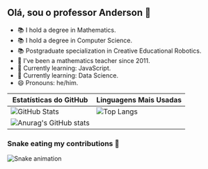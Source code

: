 ## Olá, sou o professor Anderson 👋

- 📚 I hold a degree in Mathematics.
- 📚 I hold a degree in Computer Science.
- 📚 Postgraduate specialization in Creative Educational Robotics.
- 🔭 I've been a mathematics teacher since 2011.
- 🌱 Currently learning: JavaScript.
- 🌱 Currently learning: Data Science.
- 😄 Pronouns: he/him.



| Estatísticas do GitHub | Linguagens Mais Usadas |
|-------------------------|------------------------|
| ![GitHub Stats](https://github-readme-stats.vercel.app/api?username=ProfAndersonAndrade&show_icons=true&theme=merko) | ![Top Langs](https://github-readme-stats.vercel.app/api/top-langs/?username=ProfAndersonAndrade&layout=compact&theme=merko) |
| ![Anurag's GitHub stats](https://github-readme-stats.vercel.app/api?username=ProfAndersonAndrade&show_icons=true&theme=merko&hide=issues,contribs&count_private=true)


### Snake eating my contributions 🐍
![Snake animation](https://github.com/ProfAndersonAndrade/ProfAndersonAndrade/blob/output/github-contribution-grid-snake.svg)

